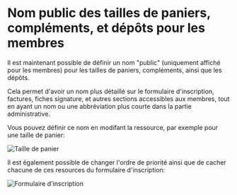 # Nom public des tailles de paniers, compléments, et dépôts pour les membres

Il est maintenant possible de définir un nom "public" (uniquement affiché pour les membres) pour les tailles de paniers, compléments, ainsi que les dépôts.

Cela permet d'avoir un nom plus détaillé sur le formulaire d'inscription, factures, fiches signature, et autres sections accessibles aux membres, tout en ayant un nom ou une abbréviation plus courte dans la partie administrative.

Vous pouvez définir ce nom en modifant la ressource, par exemple pour une taille de panier:

![Taille de panier](<%= image_url('updates/20211227_public_names/basket_names.png') %>)

Il est également possible de changer l'ordre de priorité ainsi que de cacher chacune de ces resources du formulaire d'inscription:

![Formulaire d'inscription](<%= image_url('updates/20211227_public_names/form.png') %>)



